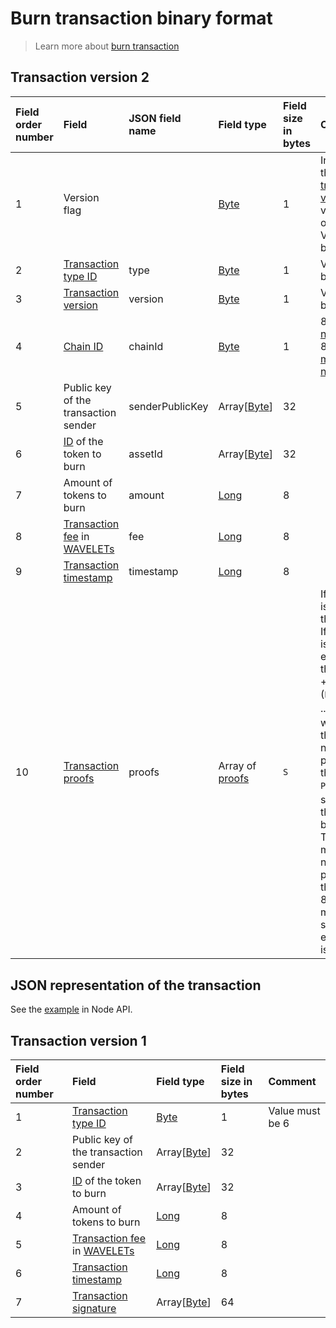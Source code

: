 # Burn transaction binary format

> Learn more about [burn transaction](/blockchain/transaction-type/burn-transaction.md)

## Transaction version 2

| Field order number | Field | JSON field name | Field type | Field size in bytes | Comment |
| :--- | :--- | :--- | :--- | :--- | :--- |
| 1 | Version flag | | [Byte](/blockchain/blockchain/blockchain-data-types.md) | 1 | Indicates the [transaction version](/blockchain/transaction/transaction-version.md) is version 2 or higher.<br>Value must be 0 |
| 2 | [Transaction type ID](/blockchain/transaction-type.md) | type | [Byte](/blockchain/blockchain/blockchain-data-types.md) | 1 | Value must be 6 |
| 3 | [Transaction version](/blockchain/transaction/transaction-version.md) | version | [Byte](/blockchain/blockchain/blockchain-data-types.md) | 1 | Value must be 2 |
| 4 | [Chain ID](/blockchain/blockchain-network/chain-id.md) | chainId | [Byte](/blockchain/blockchain/blockchain-data-types.md) | 1 | 84 for [test network](/blockchain/blockchain-network/test-network.md), 87 for [main network](/blockchain/blockchain-network/main-network.md) |
| 5 | Public key of the transaction sender | senderPublicKey | Array[[Byte](/blockchain/blockchain/blockchain-data-types.md)] | 32 |  |
| 6 | [ID](/blockchain/token/token-id.md) of the token to burn | assetId| Array[[Byte](/blockchain/blockchain/blockchain-data-types.md)] | 32 |  |
| 7 | Amount of tokens to burn | amount | [Long](/blockchain/blockchain/blockchain-data-types.md) | 8 |  |
| 8 | [Transaction fee](/blockchain/transaction/transaction-fee.md) in [WAVELETs](/blockchain/token/wavelet.md) | fee | [Long](/blockchain/blockchain/blockchain-data-types.md) | 8 |  |
| 9 | [Transaction timestamp](/blockchain/transaction/transaction-timestamp.md) | timestamp | [Long](/blockchain/blockchain/blockchain-data-types.md) | 8 |  |
| 10 | [Transaction proofs](/blockchain/transaction/transaction-proof.md) | proofs | Array of [proofs](/blockchain/transaction/transaction-proof.md) | `S` | If the array is empty, then `S`= 3. <br>If the array is not empty, then `S` = 3 + 2 × `N` + (`P`<sub>1</sub> + `P`<sub>2</sub> + ... + `P`<sub>n</sub>), where `N` is the number of proofs in the array, `P`<sub>n</sub> is the size on `N`-th proof in bytes. <br>The maximum number of proofs in the array is 8. The maximum size of each proof is 64 bytes |

## JSON representation of the transaction

See the [example](https://nodes.wavesplatform.com/transactions/info/csr25XQHT1c965Fg7cY2vJ7XHYVsudPYrUbdaFqgaqL) in Node API.

## Transaction version 1

| Field order number | Field | Field type | Field size in bytes | Comment |
| :--- | :--- | :--- | :--- | :--- |
| 1 | [Transaction type ID](/blockchain/transaction-type.md) | [Byte](/blockchain/blockchain/blockchain-data-types.md) | 1 | Value must be 6 |
| 2 | Public key of the transaction sender | Array[[Byte](/blockchain/blockchain/blockchain-data-types.md)] | 32 |  |
| 3 | [ID](/blockchain/token/token-id.md) of the token to burn | Array[[Byte](/blockchain/blockchain/blockchain-data-types.md)] | 32 |  |
| 4 | Amount of tokens to burn | [Long](/blockchain/blockchain/blockchain-data-types.md) | 8 |  |
| 5 | [Transaction fee](/blockchain/transaction/transaction-fee.md) in [WAVELETs](/blockchain/token/wavelet.md) | [Long](/blockchain/blockchain/blockchain-data-types.md) | 8 |  |
| 6 | [Transaction timestamp](/blockchain/transaction/transaction-timestamp.md) | [Long](/blockchain/blockchain/blockchain-data-types.md) | 8 |  |
| 7 | [Transaction signature](/blockchain/transaction/transaction-signature.md) | Array[[Byte](/blockchain/blockchain/blockchain-data-types.md)] | 64 |  |
